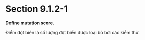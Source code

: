 # Section 9.1.2-1

**Define mutation score.**

Điểm đột biến là số lượng đột biến được loại bỏ bởi các kiểm thử.